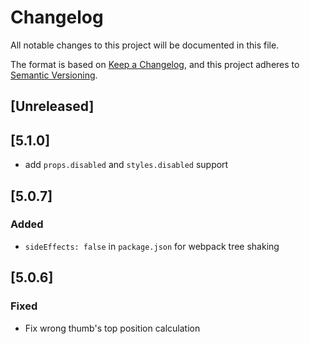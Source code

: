 # Changelog

All notable changes to this project will be documented in this file.

The format is based on [Keep a Changelog](https://keepachangelog.com/en/1.0.0/),
and this project adheres to [Semantic Versioning](https://semver.org/spec/v2.0.0.html).

## [Unreleased]

## [5.1.0]

- add `props.disabled` and `styles.disabled` support

## [5.0.7]

### Added

- `sideEffects: false` in `package.json` for webpack tree shaking

## [5.0.6]

### Fixed

- Fix wrong thumb's top position calculation

